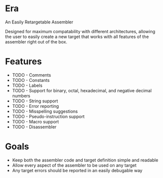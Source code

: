 # Era

An Easily Retargetable Assembler

Designed for maximum compatability with different architectures, allowing the user to easily create a new target that works with all features of the assembler right out of the box.


# Features

* TODO - Comments
* TODO - Constants
* TODO - Labels
* TODO - Support for binary, octal, hexadecimal, and negative decimal numbers
* TODO - String support
* TODO - Error reporting
* TODO - Misspelling suggestions
* TODO - Pseudo-instruction support
* TODO - Macro support
* TODO - Disassembler


# Goals

* Keep both the assembler code and target definition simple and readable
* Allow every aspect of the assembler to be used on any target
* Any target errors should be reported in an easily debugable way
